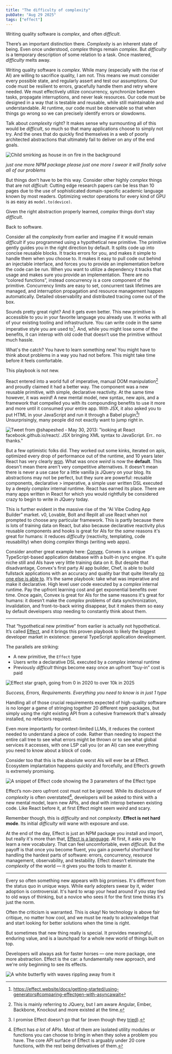 ```yaml
---
title: "The difficulty of complexity"
pubDate: "Aug 29 2025"
tags: ["effect"]
---
```


Writing quality software is _complex_, and often _difficult_.

There’s an important distinction there. _Complexity_ is an inherent state of being. Even once understood, _complex_ things remain _complex_. But _difficulty_ is a temporary description of some relation to a task. Once mastered, _difficulty_ melts away.

Writing quality software is _complex_. While many (especially with the rise of AI) are willing to sacrifice quality, I am not. This means we must consider every possible state, and regularly assert and test our assumptions. Our code must be resilient to errors, gracefully handle them and retry where needed. We must effectively utilize concurrency, synchronize between tasks, propagate interruptions, and never leak resources. Our code must be designed in a way that is testable and reusable, while still maintainable and understandable. At runtime, our code must be observable so that when things go wrong so we can precisely identify errors or slowdowns.

Talk about _complexity_ right? It makes sense why surmounting all of this would be _difficult_, so much so that many applications choose to simply not try. And the ones that do quickly find themselves in a web of poorly architected abstractions that ultimately fail to deliver on any of the end goals.

![Child smirking as house in on fire in the background](../../assets/blog/the-difficulty-of-complexity/image-1.png)

_just one more NPM package please just one more I swear it will finally solve all of our problems_

But things don’t have to be this way. Consider other highly _complex_ things that are not _difficult_: Cutting edge research papers can be less than 10 pages due to the use of sophisticated domain-specific academic language known by most readers. Optimizing vector operations for every kind of GPU is as easy as `model.to(device)`.

Given the right abstraction properly learned, _complex_ things don’t stay _difficult_.

Back to software.

Consider all the _complexity_ from earlier and imagine if it would remain _difficult_ if you programmed using a hypothetical new primitive. The primitive gently guides you in the right direction by default. It splits code up into concise reusable blocks. It tracks errors for you, and makes it simple to handle them when you choose to. It makes it easy to pull code out behind an injectable interface, and forces you to provide an implementation before the code can be run. When you want to utilize a dependency it tracks that usage and makes sure you provide an implementation. There are no “colored functions”, instead concurrency is a core component of the primitive. Concurrency limits are easy to set, concurrent task lifetimes are managed, and interruption propagation and resource management happen automatically. Detailed observability and distributed tracing come out of the box.

Sounds pretty great right? And it gets even better. This new primitive is accessible to you in your favorite language you already use. It works with all of your existing tooling and infrastructure. You can write code in the same imperative style you are used to[^1]. And, while you might lose some of the benefits, it can interop with old code that doesn’t use the primitive without much hassle.

[^1]: https://effect.website/docs/getting-started/using-generators#comparing-effectgen-with-asyncawait

What's the catch? You have to learn something new\! You might have to think about problems in a way you had not before. This might take time before it feels comfortable.

This playbook is not new.

React entered into a world full of imperative, manual DOM manipulation[^2] and proudly claimed it had a better way. The component was a new reusable primitive, with simple, declarative reactivity. At the same time however, it was _weird_\! A new mental model, new syntax, new apis, and a framework that compelled you with its compounding benefits to use it more and more until it consumed your entire app. With JSX, it also asked you to put HTML in your JavaScript and run it through a Babel plugin[^3]\! Unsurprisingly, many people did not exactly want to jump right in.

![Tweet from @shapeshed - May 30, 2013: "looking at React facebook.github.io/react/. JSX bringing XML syntax to JavaScript. Err.. no thanks."](../../assets/blog/the-difficulty-of-complexity/image-2.png)

[^2]: This is mainly referring to JQuery, but I am aware Angular, Ember, Backbone, Knockout and more existed at the time.

[^3]: I promise Effect doesn't go that far (even though they [tried](https://effect.website/blog/ts-plus-postmortem/)).

But a few optimistic folks did. They worked out some kinks, iterated on apis, optimized every drop of performance out of the runtime, and 10 years later React has very clearly [won](https://npmtrends.com/%40angular/core-vs-preact-vs-react-vs-solid-js-vs-svelte-vs-vue). What was once _weird_ is now the **default**. This doesn't mean there aren't very competitive alternatives. It doesn't mean there is never a use case for a little vanilla js JQuery on your blog. Its abstractions may not be perfect, but they sure are powerful: reusable components, declarative \> imperative, a simple user written DSL executed by a deeply _complex_ internal runtime. React has earned its place. There are many apps written in React for which you would rightfully be considered crazy to begin to write in JQuery today.

This is further evident in the massive rise of the "AI Vibe Coding App Builder" market. v0, Lovable, Bolt and Replit all use React when not prompted to choose any particular framework. This is partly because there is lots of training data on React, but also because declarative reactivity plus reusable components and hooks is great for AIs for the _same_ reasons it's great for humans: it reduces _difficulty_ (reactivity, templating, code reusability) when doing _complex_ things (writing web apps).

Consider another great example here: [Convex](https://www.convex.dev/). Convex is a unique TypeScript-based application database with a built-in sync engine. It's quite niche still and AIs have very little training data on it. But despite that disadvantage, Convex's first party AI app builder, Chef, is able to build fullstack applications with an accuracy and quality bar that quite literally [no one else is able to](https://youtu.be/hZeprLzd6xM?si=uFNqyNKoEYqXEMDI). It’s the same playbook: take what was imperative and make it declarative. High level user code executed by a _complex_ internal runtime. Pay the upfront learning cost and get exponential benefits over time. Once again, Convex is great for AIs for the same reasons it's great for humans: it doesn’t make the _complex_ problems of data synchronization, invalidation, and front-to-back wiring disappear, but it makes them so easy by default developers stop needing to constantly think about them.

---

That “hypothetical new primitive” from earlier is actually not hypothetical. It’s called [Effect](https://effect.website/), and it brings this proven playbook to likely the biggest developer market in existence: general TypeScript application development.

The parallels are striking:

- A new primitive, the `Effect` type
- Users write a declarative DSL executed by a _complex_ internal runtime
- Previously _difficult_ things become easy once an upfront “buy-in” cost is paid

![Effect star graph, going from 0 in 2020 to over 10k in 2025](../../assets/blog/the-difficulty-of-complexity/image-3.png)

_Success, Errors, Requirements. Everything you need to know is in just 1 type_

Handling all of those crucial requirements expected of high-quality software is no longer a game of stringing together 20 different npm packages, but simply using the right existing API from a cohesive framework that's already installed, no refactors required.

Even more importantly for context-limited LLMs, it reduces the context needed to understand a piece of code. Rather than needing to inspect the entire call tree to see what errors might be thrown or to see what global services it accesses, with one LSP call you (or an AI) can see everything you need to know about a block of code.

Consider too that this is the absolute worst AIs will ever be at Effect. Ecosystem implantation happens quickly and forcefully, and Effect’s growth is extremely promising.

![A snippet of Effect code showing the 3 parameters of the Effect type](../../assets/blog/the-difficulty-of-complexity/image-4.png)

Effect’s non-zero upfront cost must not be ignored. While its disclosure of _complexity_ is often overstated[^4], developers will be asked to think with a new mental model, learn new APIs, and deal with interop between existing code. Like React before it, at first Effect might seem _weird_ and scary.

[^4]: Effect has _a lot_ of APIs. Most of them are isolated utility modules or functions you can choose to bring in when they solve a problem you have. The core API surface of Effect is arguably under 20 core functions, with the rest being derivatives of them.

Remember though, this is _difficulty_ and not _complexity_. **Effect is not hard mode**. Its initial _difficulty_ will wane with exposure and use.

At the end of the day, Effect is just an NPM package you install and import, but really it's more than that, [Effect is a language](https://ethanniser.dev/blog/the-truth-about-effect). At first, it asks you to learn a new vocabulary. That can feel uncomfortable, even _difficult_. But the payoff is that once you become fluent, you gain a powerful shorthand for handling the hardest parts of software: errors, concurrency, resource management, observability, and testability. Effect doesn’t eliminate the _complexity_ of the world — it gives you the tools to master it.

---

Every so often something new appears with big promises. It's different from the status quo in unique ways. While early adopters swear by it, wider adoption is controversial. It's hard to wrap your head around if you stay tied to old ways of thinking, but a novice who sees it for the first time thinks it's just the norm.

Often the criticism is warranted. This is okay! No technology is above fair critique, no matter how cool, and we must be ready to acknowledge that and start looking for better solutions when the time is right.

But sometimes that new thing really is special. It provides meaningful, enduring value, and is a launchpad for a whole new world of things built on top.

Developers will always ask for faster horses — one more package, one more abstraction. Effect is the car: a fundamentally new approach, and we're only beginning to see its effects.

![A white butterfly with waves rippling away from it](../../assets/blog/the-difficulty-of-complexity/image-5.png)
